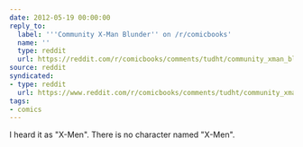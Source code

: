 ```yaml
---
date: 2012-05-19 00:00:00
reply_to:
  label: '''Community X-Man Blunder'' on /r/comicbooks'
  name: ''
  type: reddit
  url: https://reddit.com/r/comicbooks/comments/tudht/community_xman_blunder/
source: reddit
syndicated:
- type: reddit
  url: https://www.reddit.com/r/comicbooks/comments/tudht/community_xman_blunder/c4puck3/
tags:
- comics
---
```


I heard it as "X-Men". There is no character named "X-Men".